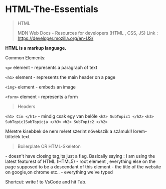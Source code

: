 # HTML-The-Essentials

>  
> HTML
> 
> MDN Web Docs - Resources for developers (HTML , CSS,  JS)
> Link : https://developer.mozilla.org/en-US/
> 
**HTML is a markup language.**

Common Elements:

```<p>``` element - represents a paragraph of text

```<h1>``` element - represents the main header on a page

```<img>``` element - embeds an image

```<form>``` element - represents a form
 


> Headers
>
  
```<h1> Cím </h1>``` - mindig csak egy van belőle
```<h2> SubTopic1 </h2>```
```<h3> SubTopic1SubTopicja </h3>```
```<h2> SubTopic2 </h2>```

Méretre kisebbek de nem méret szerint növekszik a számuk!!
lorem- töltelék text
  
>  
> Boilerplate OR HTML-Skeleton
>

<!DOCTYPE html> 
<html>
<head>
    <title>Document</title>
</head>
<body>
    
</body>
</html>
  
<!DOCTYPE html> - doesn't have closing tag,its just a flag. Basically saying : I am using the  latest featurest of HTML (HTML5)
<head> </head> - root element , everything else on the page supposed to be a descendant of this element
<title> </title>  - the title of the website on google,on chrome etc..
<body> </body> - everything we've typed

Shortcut: write ! to VsCode and hit Tab.
  
  
